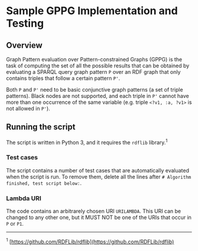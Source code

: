 # Sample GPPG Implementation and Testing

## Overview

Graph Pattern evaluation over Pattern-constrained Graphs (GPPG) is the task of computing the set of all the possible results that can be obtained by evaluating a SPARQL query graph pattern `P` over an RDF graph that only contains triples that follow a certain pattern `P'`.

Both `P` and `P'` need to be basic conjunctive graph patterns (a set of triple patterns). Black nodes are not supported, and each triple in `P'` cannot have more than one occurrence of the same variable (e.g. triple `<?v1, :a, ?v1>` is not allowed in `P'`).

## Running the script

The script is written in Python 3, and it requires the `rdflib` library.<sup>1</sup>

### Test cases

The script contains a number of test cases that are automatically evaluated when the script is run. To remove them, delete all the lines after `# Algorithm finished, test script below:`.

### Lambda URI

The code contains an arbitrarely chosen URI `URILAMBDA`. This URI can be changed to any other one, but it MUST NOT be one of the URIs that occur in `P` or `P1`.

---

<sup>1</sup> [https://github.com/RDFLib/rdflib](https://github.com/RDFLib/rdflib)
